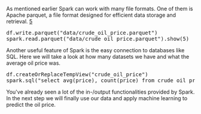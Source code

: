 As mentioned earlier Spark can work with many file formats. One of them is Apache parquet, a file format designed for efficient data storage and retrieval. [5](https://databricks.com/glossary/what-is-parquet)
<pre class="file" data-target="clipboard">
df.write.parquet("data/crude_oil_price.parquet")
spark.read.parquet("data/crude_oil_price.parquet").show(5)
</pre>

Another useful feature of Spark is the easy connection to databases like SQL. 
Here we will take a look at how many datasets we have and what the average oil price was. 
<pre class="file" data-target="clipboard">
df.createOrReplaceTempView("crude_oil_price")
spark.sql("select avg(price), count(price) from crude_oil_price").show()
</pre>

You've already seen a lot of the in-/output functionalities provided by Spark. In the next step we will finally use our data and apply machine learning to predict the oil price. 